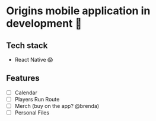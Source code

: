 # Origins mobile application in development 🔨 
## Tech stack 
- React Native  😱
## Features 
- [ ] Calendar
- [ ] Players Run Route
- [ ] Merch (buy on the app? @brenda)
- [ ] Personal Files
